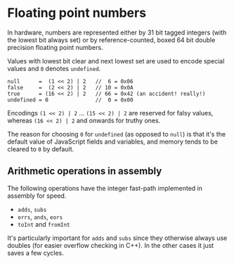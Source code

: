 # Floating point numbers

In hardware, numbers are represented either by 31 bit tagged integers (with the lowest bit always set) 
or by reference-counted, boxed 64 bit double precision floating point numbers.

Values with lowest bit clear and next lowest set are used to encode special values
and `0` denotes `undefined`.

```
null      =  (1 << 2) | 2   //  6 = 0x06
false     =  (2 << 2) | 2   // 10 = 0x0A
true      = (16 << 2) | 2   // 66 = 0x42 (an accident! really!)
undefined = 0               //  0 = 0x00
```

Encodings `(1 << 2) | 2` ... `(15 << 2) | 2` are reserved for falsy values,
whereas `(16 << 2) | 2` and onwards for truthy ones.

The reason for choosing `0` for `undefined` (as opposed to `null`)
is that it's the default value of JavaScript fields and variables, and memory
tends to be cleared to `0` by default.

## Arithmetic operations in assembly

The following operations have the integer fast-path implemented in assembly for speed.

* `adds`, `subs`
* `orrs`, `ands`, `eors`
* `toInt` and `fromInt`

It's particularly important for `adds` and `subs` since they otherwise always
use doubles (for easier overflow checking in C++). In the other cases it just saves a few
cycles.